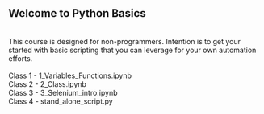 
<br /><h2> Welcome to Python Basics</h2>
<br />This course is designed for non-programmers. Intention is to get your started with basic scripting that you can leverage for your own automation efforts. 
<br />
<br />Class 1 - 1_Variables_Functions.ipynb
<br />Class 2 - 2_Class.ipynb
<br />Class 3 - 3_Selenium_intro.ipynb
<br />Class 4 - stand_alone_script.py